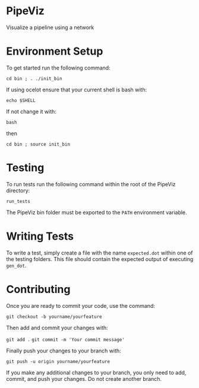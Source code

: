 # PipeViz
Visualize a pipeline using a network

# Environment Setup
To get started run the following command:

```cd bin ; . ./init_bin```

If using ocelot ensure that your current shell is bash with:

```echo $SHELL```

If not change it with:

```bash```

then

```cd bin ; source init_bin```

# Testing
To run tests run the following command within the root of the PipeViz directory:

```run_tests```

The PipeViz bin folder must be exported to the ```PATH``` environment variable.

# Writing Tests
To write a test, simply create a file with the name ```expected.dot``` within one of the testing folders. This file should contain the expected output of executing ```gen_dot```.

# Contributing
Once you are ready to commit your code, use the command:

```git checkout -b yourname/yourfeature```

Then add and commit your changes with:

```git add .```
```git commit -m 'Your commit message'```

Finally push your changes to your branch with:

```git push -u origin yourname/yourfeature```

If you make any additional changes to your branch, you only need to add, commit, and push your changes. Do not create another branch.
